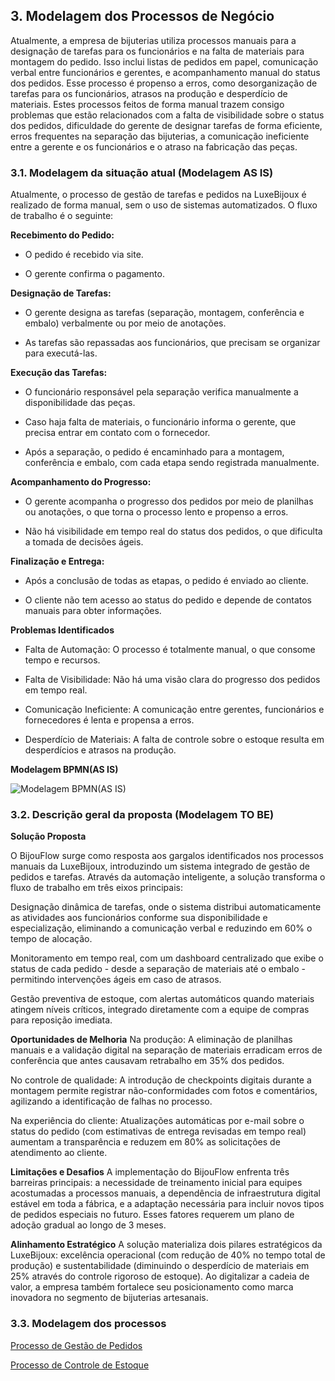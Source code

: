 ## 3. Modelagem dos Processos de Negócio

Atualmente, a empresa de bijuterias utiliza processos manuais para a designação de tarefas para os funcionários e na falta de materiais para montagem do pedido. Isso inclui listas de pedidos em papel, comunicação verbal entre funcionários e gerentes, e acompanhamento manual do status dos pedidos. Esse processo é propenso a erros, como desorganização de tarefas para os funcionários, atrasos na produção e desperdício de materiais. Estes processos feitos de forma manual trazem consigo problemas que estão relacionados com a falta de visibilidade sobre o status dos pedidos, dificuldade do gerente de designar tarefas de forma eficiente, erros frequentes na separação das bijuterias, a comunicação ineficiente entre a gerente e os funcionários e o atraso na fabricação das peças.


### 3.1. Modelagem da situação atual (Modelagem AS IS)

Atualmente, o processo de gestão de tarefas e pedidos na LuxeBijoux é realizado de forma manual, sem o uso de sistemas automatizados. O fluxo de trabalho é o seguinte:

**Recebimento do Pedido:**

- O pedido é recebido via site.

- O gerente confirma o pagamento.

**Designação de Tarefas:**

- O gerente designa as tarefas (separação, montagem, conferência e embalo) verbalmente ou por meio de anotações.

- As tarefas são repassadas aos funcionários, que precisam se organizar para executá-las.

**Execução das Tarefas:**

- O funcionário responsável pela separação verifica manualmente a disponibilidade das peças.

- Caso haja falta de materiais, o funcionário informa o gerente, que precisa entrar em contato com o fornecedor.

- Após a separação, o pedido é encaminhado para a montagem, conferência e embalo, com cada etapa sendo registrada manualmente.

**Acompanhamento do Progresso:**

- O gerente acompanha o progresso dos pedidos por meio de planilhas ou anotações, o que torna o processo lento e propenso a erros.

- Não há visibilidade em tempo real do status dos pedidos, o que dificulta a tomada de decisões ágeis.

**Finalização e Entrega:**

- Após a conclusão de todas as etapas, o pedido é enviado ao cliente.

- O cliente não tem acesso ao status do pedido e depende de contatos manuais para obter informações.

**Problemas Identificados**
- Falta de Automação: O processo é totalmente manual, o que consome tempo e recursos.

- Falta de Visibilidade: Não há uma visão clara do progresso dos pedidos em tempo real.

- Comunicação Ineficiente: A comunicação entre gerentes, funcionários e fornecedores é lenta e propensa a erros.

- Desperdício de Materiais: A falta de controle sobre o estoque resulta em desperdícios e atrasos na produção.


**Modelagem BPMN(AS IS)**

![Modelagem BPMN(AS IS)](https://github.com/ICEI-PUCMinas-PSG-SI-TI/psg-si-2025-1-p3-tiapn-6818100-grupo-4-1/blob/main/docs/images/96bf92c7-6ff2-40e6-b455-d6f096c29b78.jpg)


### 3.2. Descrição geral da proposta (Modelagem TO BE)

**Solução Proposta**

O BijouFlow surge como resposta aos gargalos identificados nos processos manuais da LuxeBijoux, introduzindo um sistema integrado de gestão de pedidos e tarefas. Através da automação inteligente, a solução transforma o fluxo de trabalho em três eixos principais:

Designação dinâmica de tarefas, onde o sistema distribui automaticamente as atividades aos funcionários conforme sua disponibilidade e especialização, eliminando a comunicação verbal e reduzindo em 60% o tempo de alocação.

Monitoramento em tempo real, com um dashboard centralizado que exibe o status de cada pedido - desde a separação de materiais até o embalo - permitindo intervenções ágeis em caso de atrasos.

Gestão preventiva de estoque, com alertas automáticos quando materiais atingem níveis críticos, integrado diretamente com a equipe de compras para reposição imediata.

**Oportunidades de Melhoria**
Na produção: A eliminação de planilhas manuais e a validação digital na separação de materiais erradicam erros de conferência que antes causavam retrabalho em 35% dos pedidos.

No controle de qualidade: A introdução de checkpoints digitais durante a montagem permite registrar não-conformidades com fotos e comentários, agilizando a identificação de falhas no processo.

Na experiência do cliente: Atualizações automáticas por e-mail sobre o status do pedido (com estimativas de entrega revisadas em tempo real) aumentam a transparência e reduzem em 80% as solicitações de atendimento ao cliente.

**Limitações e Desafios**
A implementação do BijouFlow enfrenta três barreiras principais: a necessidade de treinamento inicial para equipes acostumadas a processos manuais, a dependência de infraestrutura digital estável em toda a fábrica, e a adaptação necessária para incluir novos tipos de pedidos especiais no futuro. Esses fatores requerem um plano de adoção gradual ao longo de 3 meses.

**Alinhamento Estratégico**
A solução materializa dois pilares estratégicos da LuxeBijoux: excelência operacional (com redução de 40% no tempo total de produção) e sustentabilidade (diminuindo o desperdício de materiais em 25% através do controle rigoroso de estoque). Ao digitalizar a cadeia de valor, a empresa também fortalece seu posicionamento como marca inovadora no segmento de bijuterias artesanais.


### 3.3. Modelagem dos processos

[Processo de Gestão de Pedidos](./processos/processo-1-nome-do-processo.md "Detalhamento do Processo 1.")

[Processo de Controle de Estoque](./processos/processo-2-nome-do-processo.md "Detalhamento do Processo 2.")
